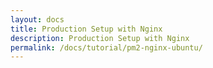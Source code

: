 ```yaml
---
layout: docs
title: Production Setup with Nginx
description: Production Setup with Nginx
permalink: /docs/tutorial/pm2-nginx-ubuntu/
---
```

